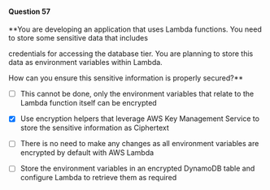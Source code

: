 #### Question  57


**You are developing an application that uses Lambda functions. You need to store some sensitive data that includes

credentials for accessing the database tier. You are planning to store this data as environment variables within Lambda.

How can you ensure this sensitive information is properly secured?**


- [ ] This cannot be done, only the environment variables that relate to the Lambda function itself can be encrypted


- [x] Use encryption helpers that leverage AWS Key Management Service to store the sensitive information as Ciphertext


- [ ] There is no need to make any changes as all environment variables are encrypted by default with AWS Lambda


- [ ] Store the environment variables in an encrypted DynamoDB table and configure Lambda to retrieve them as required

